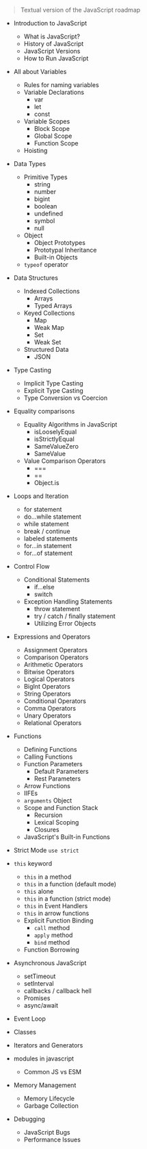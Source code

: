 > Textual version of the JavaScript roadmap 

- Introduction to JavaScript
  - What is JavaScript?
  - History of JavaScript
  - JavaScript Versions
  - How to Run JavaScript

- All about Variables
  - Rules for naming variables
  - Variable Declarations
    - var
    - let
    - const
  - Variable Scopes
    - Block Scope
    - Global Scope
    - Function Scope
  - Hoisting

- Data Types
  - Primitive Types
    - string
    - number
    - bigint
    - boolean
    - undefined
    - symbol
    - null
  - Object
    - Object Prototypes
    - Prototypal Inheritance
  	- Built-in Objects
  - `typeof` operator

- Data Structures
    - Indexed Collections
      - Arrays
      - Typed Arrays
    - Keyed Collections
      - Map
      - Weak Map
      - Set
      - Weak Set
    - Structured Data
      - JSON

- Type Casting
  - Implicit Type Casting
  - Explicit Type Casting
  - Type Conversion vs Coercion

- Equality comparisons
  - Equality Algorithms in JavaScript
    - isLooselyEqual
    - isStrictlyEqual
    - SameValueZero
    - SameValue
  - Value Comparison Operators
    - ===
    - ==
    - Object.is

- Loops and Iteration
  - for statement
  - do...while statement
  - while statement
  - break / continue
  - labeled statements
  - for...in statement
  - for...of statement

- Control Flow
  - Conditional Statements
    - if...else
    - switch
  - Exception Handling Statements
    - throw statement
    - try / catch / finally statement
    - Utilizing Error Objects

- Expressions and Operators
  - Assignment Operators
  - Comparison Operators
  - Arithmetic Operators
  - Bitwise Operators
  - Logical Operators
  - BigInt Operators
  - String Operators
  - Conditional Operators
  - Comma Operators
  - Unary Operators
  - Relational Operators

- Functions
  - Defining Functions
  - Calling Functions
  - Function Parameters
    - Default Parameters
    - Rest Parameters
  - Arrow Functions
  - IIFEs
  - `arguments` Object
  - Scope and Function Stack
    - Recursion
    - Lexical Scoping
    - Closures
  - JavaScript's Built-in Functions

- Strict Mode `use strict`
- `this` keyword
  - `this` in a method
  - `this` in a function (default mode)
  - `this` alone
  - `this` in a function (strict mode)
  - `this` in Event Handlers
  - `this` in arrow functions
  - Explicit Function Binding
    - `call` method
    - `apply` method
    - `bind` method
  - Function Borrowing
  
- Asynchronous JavaScript
  - setTimeout
  - setInterval
  - callbacks / callback hell
  - Promises
  - async/await
- Event Loop
- Classes
- Iterators and Generators
- modules in javascript
  - Common JS vs ESM
- Memory Management
  - Memory Lifecycle
  - Garbage Collection
- Debugging
  - JavaScript Bugs
  - Performance Issues